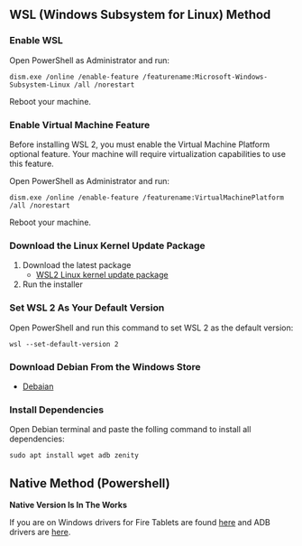 ## WSL (Windows Subsystem for Linux) Method

### Enable WSL
Open PowerShell as Administrator and run:
```
dism.exe /online /enable-feature /featurename:Microsoft-Windows-Subsystem-Linux /all /norestart
```
Reboot your machine.

### Enable Virtual Machine Feature
Before installing WSL 2, you must enable the Virtual Machine Platform optional feature. Your machine will require virtualization capabilities to use this feature.

Open PowerShell as Administrator and run:
```
dism.exe /online /enable-feature /featurename:VirtualMachinePlatform /all /norestart
```
Reboot your machine.

### Download the Linux Kernel Update Package
1. Download the latest package
   - [WSL2 Linux kernel update package](https://wslstorestorage.blob.core.windows.net/wslblob/wsl_update_x64.msi)
2. Run the installer

### Set WSL 2 As Your Default Version
Open PowerShell and run this command to set WSL 2 as the default version:
```
wsl --set-default-version 2
```

### Download Debian From the Windows Store
- [Debaian](https://www.microsoft.com/store/apps/9MSVKQC78PK6)

### Install Dependencies
Open Debian terminal and paste the folling command to install all dependencies:
```
sudo apt install wget adb zenity
```

## Native Method (Powershell)
**Native Version Is In The Works**

If you are on Windows drivers for Fire Tablets are found [here](https://developer.amazon.com/docs/fire-tablets/connecting-adb-to-device.html) and ADB drivers are [here](https://adb.clockworkmod.com/).
